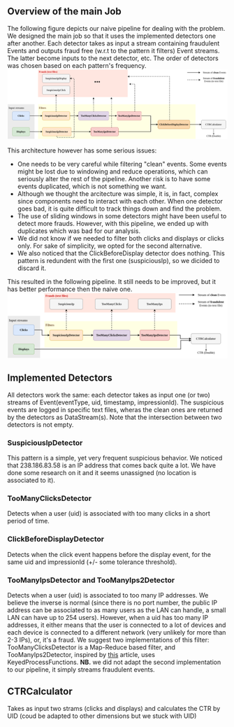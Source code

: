 ## Overview of the main Job
The following figure depicts our naive pipeline for dealing with the problem. We designed the main job so that it uses the implemented detectors one after another. Each detector takes as input a stream containing fraudulent Events and outputs fraud free (w.r.t to the pattern it filters) Event streams. The latter become inputs to the next detector, etc.
The order of detectors was chosen based on each pattern's frequency.
![Main job overview](https://github.com/IsraMekki/ClickFraudDetection/blob/master/test_results/CFD.png?raw=true)

This architecture however has some serious issues:
* One needs to be very careful while filtering "clean" events. Some events might be lost due to windowing and reduce operations, which can seriously alter the rest of the pipeline. Another risk is to have some events duplicated, which is not something we want.
* Although we thought the arcitecture was simple, it is, in fact, complex since components need to interact with each other. When one detector goes bad, it is quite difficult to track things down and find the problem.
* The use of sliding windows in some detectors might have been useful to detect more frauds. However, with this pipeline, we ended up with duplicates which was bad for our analysis.
* We did not know if we needed to filter both clicks and displays or clicks only. For sake of simplicity, we opted for the second alternative.
* We also noticed that the ClickBeforeDisplay detector does nothing. This pattern is redundent with the first one (suspiciousIp), so we dicided to discard it.

This resulted in the following pipeline. It still needs to be improved, but it has better performance then the naive one.
![Main job overview](https://github.com/IsraMekki/ClickFraudDetection/blob/master/test_results/CFD_new.png?raw=true)



## Implemented Detectors
All detectors work the same: each detector takes as input one (or two) streams of Event(eventType, uid, timestamp, impressionId). The suspicious events are logged in specific text files, wheras the clean ones are returned by the detectors as DataStream(s). Note that the intersection between two detectors is not empty.
### SuspiciousIpDetector
This pattern is a simple, yet very frequent suspicious behavior. We noticed that 238.186.83.58 is an IP address that comes back quite a lot. We have done some research on it and it seems unassigned (no location is associated to it).
### TooManyClicksDetector
Detects when a user (uid) is associated with too many clicks in a short period of time. 
### ClickBeforeDisplayDetector
Detects when the click event happens before the display event, for the same uid and impressionId (+/- some tolerance threshold). 
### TooManyIpsDetector and TooManyIps2Detector
Detects when a user (uid) is associated to too many IP addresses. We believe the inverse is normal (since there is no port number, the public IP address can be associated to as many users as the LAN can handle, a small LAN can have up to 254 users). However, when a uid has too many IP addresses, it either means that the user is connected to a lot of devices and each device is connected to a different network (very unlikely for more than 2-3 IPs), or, it's a fraud. We suggest two implementations of this filter: TooManyClicksDetector is a Map-Reduce based filter, and TooManyIps2Detector, inspired by [this](https://ci.apache.org/projects/flink/flink-docs-master/docs/try-flink/datastream/) article, uses KeyedProcessFunctions.
**NB.** we did not adapt the second implementation to our pipeline, it simply streams fraudulent events.

## CTRCalculator
Takes as input two strams (clicks and displays) and calculates the CTR by UID (coud be adapted to other dimensions but we stuck with UID)
